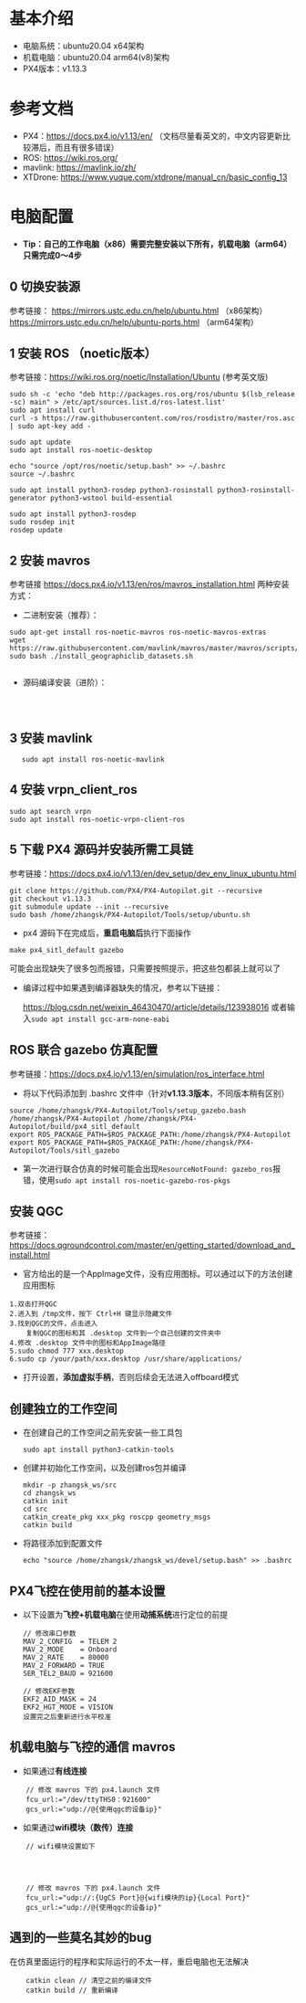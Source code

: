 # 基本介绍
* 电脑系统：ubuntu20.04   x64架构
* 机载电脑：ubuntu20.04 arm64(v8)架构
* PX4版本：v1.13.3

# 参考文档
* PX4：https://docs.px4.io/v1.13/en/ （文档尽量看英文的，中文内容更新比较滞后，而且有很多错误）
* ROS:  https://wiki.ros.org/
* mavlink: https://mavlink.io/zh/
* XTDrone: https://www.yuque.com/xtdrone/manual_cn/basic_config_13

# 电脑配置
* **Tip：自己的工作电脑（x86）需要完整安装以下所有，机载电脑（arm64）只需完成0～4步**



## 0 切换安装源

参考链接：
https://mirrors.ustc.edu.cn/help/ubuntu.html （x86架构）
https://mirrors.ustc.edu.cn/help/ubuntu-ports.html （arm64架构）



## 1 安装 ROS （noetic版本）

参考链接：https://wiki.ros.org/noetic/Installation/Ubuntu (参考英文版)

```
sudo sh -c 'echo "deb http://packages.ros.org/ros/ubuntu $(lsb_release -sc) main" > /etc/apt/sources.list.d/ros-latest.list'
sudo apt install curl
curl -s https://raw.githubusercontent.com/ros/rosdistro/master/ros.asc | sudo apt-key add -

sudo apt update
sudo apt install ros-noetic-desktop

echo "source /opt/ros/noetic/setup.bash" >> ~/.bashrc
source ~/.bashrc

sudo apt install python3-rosdep python3-rosinstall python3-rosinstall-generator python3-wstool build-essential

sudo apt install python3-rosdep
sudo rosdep init
rosdep update
```



## 2 安装 mavros

参考链接 https://docs.px4.io/v1.13/en/ros/mavros_installation.html
两种安装方式：
* 二进制安装（推荐）：
```
sudo apt-get install ros-noetic-mavros ros-noetic-mavros-extras
wget https://raw.githubusercontent.com/mavlink/mavros/master/mavros/scripts/install_geographiclib_datasets.sh
sudo bash ./install_geographiclib_datasets.sh   
	
```

* 源码编译安装（进阶）：
```

	
```



## 3 安装 mavlink

`	sudo apt install ros-noetic-mavlink`



## 4 安装 vrpn_client_ros

```	
sudo apt search vrpn
sudo apt install ros-noetic-vrpn-client-ros
```



## 5 下载 PX4 源码并安装所需工具链

参考链接：https://docs.px4.io/v1.13/en/dev_setup/dev_env_linux_ubuntu.html
```
git clone https://github.com/PX4/PX4-Autopilot.git --recursive
git checkout v1.13.3
git submodule update --init --recursive
sudo bash /home/zhangsk/PX4-Autopilot/Tools/setup/ubuntu.sh
```

* px4 源码下在完成后，**重启电脑后**执行下面操作
```
make px4_sitl_default gazebo
```

​	可能会出现缺失了很多包而报错，只需要按照提示，把这些包都装上就可以了

* 编译过程中如果遇到编译器缺失的情况，参考以下链接：

  https://blog.csdn.net/weixin_46430470/article/details/123938016
  或者输入`sudo apt install gcc-arm-none-eabi`
  
  

## ROS 联合 gazebo 仿真配置

参考链接：https://docs.px4.io/v1.13/en/simulation/ros_interface.html

* 将以下代码添加到 .bashrc 文件中（针对**v1.13.3版本**，不同版本稍有区别）
```
source /home/zhangsk/PX4-Autopilot/Tools/setup_gazebo.bash /home/zhangsk/PX4-Autopilot /home/zhangsk/PX4-Autopilot/build/px4_sitl_default
export ROS_PACKAGE_PATH=$ROS_PACKAGE_PATH:/home/zhangsk/PX4-Autopilot
export ROS_PACKAGE_PATH=$ROS_PACKAGE_PATH:/home/zhangsk/PX4-Autopilot/Tools/sitl_gazebo
```
* 第一次进行联合仿真的时候可能会出现`ResourceNotFound: gazebo_ros`报错，使用`sudo apt install ros-noetic-gazebo-ros-pkgs`

## 安装 QGC 

参考链接：https://docs.qgroundcontrol.com/master/en/getting_started/download_and_install.html
* 官方给出的是一个AppImage文件，没有应用图标。可以通过以下的方法创建应用图标
```
1.双击打开QGC
2.进入到 /tmp文件，按下 Ctrl+H 键显示隐藏文件
3.找到QGC的文件，点击进入
	复制QGC的图标和其 .desktop 文件到一个自己创建的文件夹中
4.修改 .desktop 文件中的图标和AppImage路径
5.sudo chmod 777 xxx.desktop
6.sudo cp /your/path/xxx.desktop /usr/share/applications/
```
* 打开设置，**添加虚拟手柄**，否则后续会无法进入offboard模式

## 创建独立的工作空间
* 在创建自己的工作空间之前先安装一些工具包
  ```
  sudo apt install python3-catkin-tools
  ```

* 创建并初始化工作空间，以及创建ros包并编译
  ```
  mkdir -p zhangsk_ws/src
  cd zhangsk_ws
  catkin init
  cd src
  catkin_create_pkg xxx_pkg roscpp geometry_msgs
  catkin build
  ```
* 将路径添加到配置文件
  ````
  echo "source /home/zhangsk/zhangsk_ws/devel/setup.bash" >> .bashrc
  ````

## PX4飞控在使用前的基本设置
* 以下设置为**飞控+机载电脑**在使用**动捕系统**进行定位的前提
  ```
  // 修改串口参数
  MAV_2_CONFIG  = TELEM 2
  MAV_2_MODE    = Onboard
  MAV_2_RATE    = 80000
  MAV_2_FORWARD = TRUE
  SER_TEL2_BAUD = 921600
  	
  // 修改EKF参数
  EKF2_AID_MASK = 24
  EKF2_HGT_MODE = VISION
  设置完之后重新进行水平校准
  ```
## 机载电脑与飞控的通信 mavros
* 如果通过**有线连接** 


```
	// 修改 mavros 下的 px4.launch 文件
	fcu_url:="/dev/ttyTHS0：921600"
	gcs_url:="udp://@{使用qgc的设备ip}"

```

* 如果通过**wifi模块（数传）连接**
```
	// wifi模块设置如下
	
	
	
	
	// 修改 mavros 下的 px4.launch 文件
	fcu_url:="udp://:{UgCS Port}@{wifi模块的ip}{Local Port}"
	gcs_url:="udp://@{使用qgc的设备ip}"

```


## 遇到的一些莫名其妙的bug

在仿真里面运行的程序和实际运行的不太一样，重启电脑也无法解决
```
	catkin clean // 清空之前的编译文件
	catkin build // 重新编译
```



